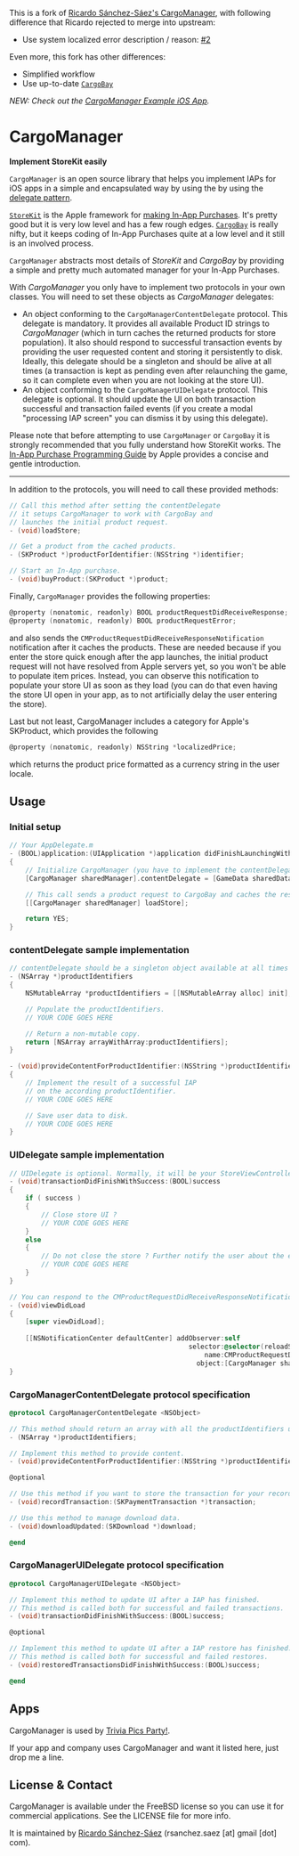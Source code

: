 This is a fork of [Ricardo Sánchez-Sáez's CargoManager](https://github.com/rsanchezsaez/CargoManager), with following difference that Ricardo rejected to merge into upstream:

* Use system localized error description / reason: [#2](https://github.com/rsanchezsaez/CargoManager/pull/2)

Even more, this fork has other differences:

* Simplified workflow
* Use up-to-date [`CargoBay`](https://github.com/mattt/CargoBay)

*NEW: Check out the [CargoManager Example iOS App](https://github.com/rsanchezsaez/CargoManagerExample).*

# CargoManager
**Implement StoreKit easily**

`CargoManager` is an open source library that helps you implement IAPs for iOS apps in a simple and encapsulated way by using the  by using the [delegate pattern](https://developer.apple.com/library/ios/#documentation/General/Conceptual/DevPedia-CocoaCore/Delegation.html).

[`StoreKit`](http://developer.apple.com/library/ios/#documentation/StoreKit/Reference/StoreKit_Collection/) is the Apple framework for [making In-App Purchases](http://developer.apple.com/library/ios/#documentation/NetworkingInternet/Conceptual/StoreKitGuide/Introduction/Introduction.html). It's pretty good but it is very low level and has a few rough edges. [`CargoBay`](https://github.com/mattt/CargoBay) is really nifty, but it keeps coding of In-App Purchases quite at a low level and it still is an involved process. 

`CargoManager` abstracts most details of *StoreKit* and *CargoBay* by providing a simple and pretty much automated manager for your In-App Purchases.

With *CargoManager* you only have to implement two protocols in your own classes. You will need to set these objects as *CargoManager* delegates:
- An object conforming to the `CargoManagerContentDelegate` protocol. This delegate is mandatory. It provides all available Product ID strings to *CargoManager* (which in turn caches the returned products for store population). It also should respond to successful transaction events by providing the user requested content and storing it persistently to disk. Ideally, this delegate should be a singleton and should be alive at all times (a transaction is kept as pending even after relaunching the game, so it can complete even when you are not looking at the store UI).
- An object conforming to the `CargoManagerUIDelegate` protocol. This delegate is optional. It should update the UI on both transaction successful and transaction failed events (if you create a modal "processing IAP screen" you can dismiss it by using this delegate).

Please note that before attempting to use `CargoManager` or `CargoBay` it is strongly recommended that you fully understand how StoreKit works. The [In-App Purchase Programming Guide](http://developer.apple.com/library/ios/#documentation/NetworkingInternet/Conceptual/StoreKitGuide/Introduction/Introduction.html) by Apple provides a concise and gentle introduction.

---

In addition to the protocols, you will need to call these provided methods:

```objective-c
// Call this method after setting the contentDelegate
// it setups CargoManager to work with CargoBay and
// launches the initial product request.
- (void)loadStore;

// Get a product from the cached products.
- (SKProduct *)productForIdentifier:(NSString *)identifier;

// Start an In-App purchase.
- (void)buyProduct:(SKProduct *)product;
```

Finally, `CargoManager` provides the following properties:
```objective-c
@property (nonatomic, readonly) BOOL productRequestDidReceiveResponse;
@property (nonatomic, readonly) BOOL productRequestError;
```
and also sends the `CMProductRequestDidReceiveResponseNotification` notification after it caches the products. These are needed because if you enter the store quick enough after the app launches, the initial product request will not have resolved from Apple servers yet, so you won't be able to populate item prices. Instead, you can observe this notification to populate your store UI as soon as they load (you can do that even having the store UI open in your app, as to not artificially delay the user entering the store).

Last but not least, CargoManager includes a category for Apple's SKProduct, which provides the following
```objective-c
@property (nonatomic, readonly) NSString *localizedPrice;
```
which returns the product price formatted as a currency string in the user locale.


## Usage

### Initial setup 

```objective-c
// Your AppDelegate.m
- (BOOL)application:(UIApplication *)application didFinishLaunchingWithOptions:(NSDictionary *)launchOptions
{
    // Initialize CargoManager (you have to implement the contentDelegate first!).
    [CargoManager sharedManager].contentDelegate = [GameData sharedData];

    // This call sends a product request to CargoBay and caches the resulting products.
    [[CargoManager sharedManager] loadStore];

    return YES;
}
```

### contentDelegate sample implementation

```objective-c
// contentDelegate should be a singleton object available at all times through the lifetime of your app
- (NSArray *)productIdentifiers
{
    NSMutableArray *productIdentifiers = [[NSMutableArray alloc] init];

    // Populate the productIdentifiers.
    // YOUR CODE GOES HERE

    // Return a non-mutable copy.
    return [NSArray arrayWithArray:productIdentifiers];
}

- (void)provideContentForProductIdentifier:(NSString *)productIdentifier
{
    // Implement the result of a successful IAP
    // on the according productIdentifier.
    // YOUR CODE GOES HERE

    // Save user data to disk.
    // YOUR CODE GOES HERE
}
```

### UIDelegate sample implementation

```objective-c
// UIDelegate is optional. Normally, it will be your StoreViewController.
- (void)transactionDidFinishWithSuccess:(BOOL)success
{
    if ( success )
    {
        // Close store UI ?
        // YOUR CODE GOES HERE
    }
    else
    {
        // Do not close the store ? Further notify the user about the error?
        // YOUR CODE GOES HERE
    }    
}

// You can respond to the CMProductRequestDidReceiveResponseNotification in the following manner.
- (void)viewDidLoad
{
    [super viewDidLoad];
    
    [[NSNotificationCenter defaultCenter] addObserver:self
                                             selector:@selector(reloadStoreProducts:)
                                                 name:CMProductRequestDidReceiveResponseNotification
                                               object:[CargoManager sharedManager]];
}
```

### CargoManagerContentDelegate protocol specification

```objective-c
@protocol CargoManagerContentDelegate <NSObject>

// This method should return an array with all the productIdentifiers used by your App.
- (NSArray *)productIdentifiers;

// Implement this method to provide content.
- (void)provideContentForProductIdentifier:(NSString *)productIdentifier;

@optional

// Use this method if you want to store the transaction for your records.
- (void)recordTransaction:(SKPaymentTransaction *)transaction;

// Use this method to manage download data.
- (void)downloadUpdated:(SKDownload *)download;

@end
```

### CargoManagerUIDelegate protocol specification

```objective-c
@protocol CargoManagerUIDelegate <NSObject>

// Implement this method to update UI after a IAP has finished.
// This method is called both for successful and failed transactions.
- (void)transactionDidFinishWithSuccess:(BOOL)success;

@optional

// Implement this method to update UI after a IAP restore has finished.
// This method is called both for successful and failed restores.
- (void)restoredTransactionsDidFinishWithSuccess:(BOOL)success;

@end
```

## Apps

CargoManager is used by [Trivia Pics Party!](http://appstore.com/triviapicsparty).

If your app and company uses CargoManager and want it listed here, just drop me a line.

## License & Contact

CargoManager is available under the FreeBSD license so you can use it for commercial applications. See the LICENSE file for more info.

It is maintained by [Ricardo Sánchez-Sáez](http://sanchez-saez.com) (rsanchez.saez [at] gmail [dot] com).
